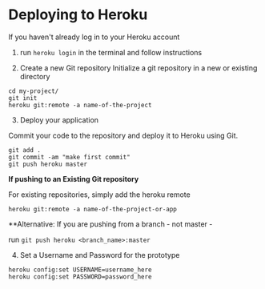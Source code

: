 # Deploying to Heroku

If you haven't already log in to your Heroku account

1. run `heroku login` in the terminal and follow instructions

2. Create a new Git repository
Initialize a git repository in a new or existing directory

```
cd my-project/
git init
heroku git:remote -a name-of-the-project
```

3. Deploy your application

Commit your code to the repository and deploy it to Heroku using Git.
```
git add .
git commit -am "make first commit"
git push heroku master
```

**If pushing to an Existing Git repository**

For existing repositories, simply add the heroku remote

`heroku git:remote -a name-of-the-project-or-app`

**Alternative: If you are pushing from a branch - not master - 

run `git push heroku <branch_name>:master`


4. Set a Username and Password for the prototype

```
heroku config:set USERNAME=username_here
heroku config:set PASSWORD=password_here
```



